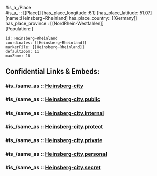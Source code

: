 ﻿---
confidential: public
isDeleted: false
location:
- 51.07
- 6.1
mapmarker: city
mapzoom:
- 7
- 12
SpocWebEntityId: 30859
tags:
- geo/City
type: City
---

#is_a_/Place  
#is_a_ :: [[Place]] 
[has_place_longitude::6.1] 
[has_place_latitude::51.07] 
[name::Heinsberg~Rheinland] 
has_place_country:: [[Germany]]  
has_place_province:: [[NordRhein-Westfahlen]]  
[Population::] 



```leaflet
id: Heinsberg~Rheinland
coordinates: [[Heinsberg~Rheinland]] 
markerFile: [[Heinsberg~Rheinland]] 
defaultZoom: 11 
maxZoom: 18
```


## Confidential Links & Embeds: 

### #is_/same_as :: [Heinsberg-city](/_Standards/Earth/Continent/Europe/Europe~Central/Germany/Germany~West/Nordrhein-Westfalen/counties~NW/Heinsberg/cities~Heinsberg/Heinsberg-city.md) 

### #is_/same_as :: [Heinsberg-city.public](/_public/Earth/Continent/Europe/Europe~Central/Germany/Germany~West/Nordrhein-Westfalen/counties~NW/Heinsberg/cities~Heinsberg/Heinsberg-city.public.md) 

### #is_/same_as :: [Heinsberg-city.internal](/_internal/Earth/Continent/Europe/Europe~Central/Germany/Germany~West/Nordrhein-Westfalen/counties~NW/Heinsberg/cities~Heinsberg/Heinsberg-city.internal.md) 

### #is_/same_as :: [Heinsberg-city.protect](/_protect/Earth/Continent/Europe/Europe~Central/Germany/Germany~West/Nordrhein-Westfalen/counties~NW/Heinsberg/cities~Heinsberg/Heinsberg-city.protect.md) 

### #is_/same_as :: [Heinsberg-city.private](/_private/Earth/Continent/Europe/Europe~Central/Germany/Germany~West/Nordrhein-Westfalen/counties~NW/Heinsberg/cities~Heinsberg/Heinsberg-city.private.md) 

### #is_/same_as :: [Heinsberg-city.personal](/_personal/Earth/Continent/Europe/Europe~Central/Germany/Germany~West/Nordrhein-Westfalen/counties~NW/Heinsberg/cities~Heinsberg/Heinsberg-city.personal.md) 

### #is_/same_as :: [Heinsberg-city.secret](/_secret/Earth/Continent/Europe/Europe~Central/Germany/Germany~West/Nordrhein-Westfalen/counties~NW/Heinsberg/cities~Heinsberg/Heinsberg-city.secret.md)

